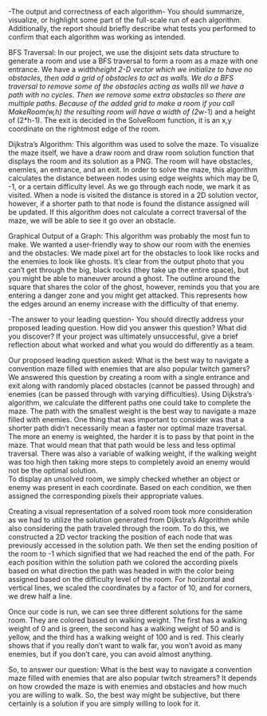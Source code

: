 -The output and correctness of each algorithm- You should summarize, visualize, or highlight some part of the full-scale run of each algorithm. Additionally, the report should briefly describe what tests you performed to confirm that each algorithm was working as intended.

BFS Traversal: In our project, we use the disjoint sets data structure to generate a room and use a BFS traversal to form a room as a maze with one entrance.  We have a width*height 2-D vector which we initialize to have no obstacles, then add a grid of obstacles to act as walls.  We do a BFS traversal to remove some of the obstacles acting as walls till we have a path with no cycles.  Then we remove some extra obstacles so there are multiple paths.  Because of the added grid to make a room if you call MakeRoom(w,h) the resulting room will have a width of (2*w-1) and a height of (2*h-1).  The exit is decided in the SolveRoom function, it is an x,y coordinate on the rightmost edge of the room.  

Dijkstra’s Algorithm: This algorithm was used to solve the maze. To visualize the maze itself, we have a draw room and draw room solution function that displays the room and its solution as a PNG. The room will have obstacles, enemies, an entrance, and an exit. In order to solve the maze, this algorithm calculates the distance between nodes using edge weights which may be 0, -1, or a certain difficulty level. As we go through each node, we mark it as visited. When a node is visited the distance is stored in a 2D solution vector, however, if a shorter path to that node is found the distance assigned will be updated. If this algorithm does not calculate a correct traversal of the maze, we will be able to see it go over an obstacle.
 
Graphical Output of a Graph: This algorithm was probably the most fun to make.  We wanted a user-friendly way to show our room with the enemies and the obstacles.  We made pixel art for the obstacles to look like rocks and the enemies to look like ghosts.  It’s clear from the output photo that you can’t get through the big, black rocks (they take up the entire space), but you might be able to maneuver around a ghost.  The outline around the square that shares the color of the ghost, however, reminds you that you are entering a danger zone and you might get attacked. This represents how the edges around an enemy increase with the difficulty of that enemy.   

-The answer to your leading question- You should directly address your proposed leading question. How did you answer this question? What did you discover? If your project was ultimately unsuccessful, give a brief reflection about what worked and what you would do differently as a team.

Our proposed leading question asked: What is the best way to navigate a convention maze filled with enemies that are also popular twitch gamers? We answered this question by creating a room with a single entrance and exit along with randomly placed obstacles (cannot be passed through) and enemies (can be passed through with varying difficulties). Using Dijkstra’s algorithm, we calculate the different paths one could take to complete the maze. The path with the smallest weight is the best way to navigate a maze filled with enemies. One thing that was important to consider was that a shorter path didn’t necessarily mean a faster nor optimal maze traversal. The more an enemy is weighted, the harder it is to pass by that point in the maze. That would mean that that path would be less and less optimal traversal. There was also a variable of walking weight, if the walking weight was too high then taking more steps to completely avoid an enemy would not be the optimal solution.  
To display an unsolved room, we simply checked whether an object or enemy was present in each coordinate. Based on each condition, we then assigned the corresponding pixels their appropriate values. 

Creating a visual representation of a solved room took more consideration as we had to utilize the solution generated from Dijkstra’s Algorithm while also considering the path traveled through the room. To do this, we constructed a 2D vector tracking the position of each node that was previously accessed in the solution path. We then set the ending position of the room to -1 which signified that we had reached the end of the path. For each position within the solution path we colored the according pixels based on what direction the path was headed in with the color being assigned based on the difficulty level of the room. For horizontal and vertical lines, we scaled the coordinates by a factor of 10, and for corners, we drew half a line.

Once our code is run, we can see three different solutions for the same room.  They are colored based on walking weight. The first has a walking weight of 0 and is green, the second has a walking weight of 50 and is yellow, and the third has a walking weight of 100 and is red. This clearly shows that if you really don’t want to walk far, you won’t avoid as many enemies, but if you don’t care, you can avoid almost anything.  

So, to answer our question: What is the best way to navigate a convention maze filled with enemies that are also popular twitch streamers? It depends on how crowded the maze is with enemies and obstacles and how much you are willing to walk. So, the best way might be subjective, but there certainly is a solution if you are simply willing to look for it.  

